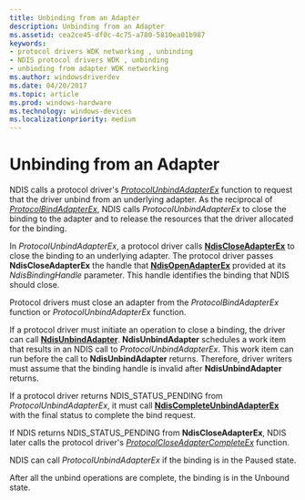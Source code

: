 ```yaml
---
title: Unbinding from an Adapter
description: Unbinding from an Adapter
ms.assetid: cea2ce45-df0c-4c75-a780-5810ea01b987
keywords:
- protocol drivers WDK networking , unbinding
- NDIS protocol drivers WDK , unbinding
- unbinding from adapter WDK networking
ms.author: windowsdriverdev
ms.date: 04/20/2017
ms.topic: article
ms.prod: windows-hardware
ms.technology: windows-devices
ms.localizationpriority: medium
---
```


# Unbinding from an Adapter





NDIS calls a protocol driver's [*ProtocolUnbindAdapterEx*](https://msdn.microsoft.com/library/windows/hardware/ff570278) function to request that the driver unbind from an underlying adapter. As the reciprocal of [*ProtocolBindAdapterEx*](https://msdn.microsoft.com/library/windows/hardware/ff570220), NDIS calls *ProtocolUnbindAdapterEx* to close the binding to the adapter and to release the resources that the driver allocated for the binding.

In *ProtocolUnbindAdapterEx*, a protocol driver calls [**NdisCloseAdapterEx**](https://msdn.microsoft.com/library/windows/hardware/ff561640) to close the binding to an underlying adapter. The protocol driver passes **NdisCloseAdapterEx** the handle that [**NdisOpenAdapterEx**](https://msdn.microsoft.com/library/windows/hardware/ff563715) provided at its *NdisBindingHandle* parameter. This handle identifies the binding that NDIS should close.

Protocol drivers must close an adapter from the *ProtocolBindAdapterEx* function or *ProtocolUnbindAdapterEx* function.

If a protocol driver must initiate an operation to close a binding, the driver can call [**NdisUnbindAdapter**](https://msdn.microsoft.com/library/windows/hardware/ff564630). **NdisUnbindAdapter** schedules a work item that results in an NDIS call to *ProtocolUnbindAdapterEx*. This work item can run before the call to **NdisUnbindAdapter** returns. Therefore, driver writers must assume that the binding handle is invalid after **NdisUnbindAdapter** returns.

If a protocol driver returns NDIS\_STATUS\_PENDING from *ProtocolUnbindAdapterEx*, it must call [**NdisCompleteUnbindAdapterEx**](https://msdn.microsoft.com/library/windows/hardware/ff561708) with the final status to complete the bind request.

If NDIS returns NDIS\_STATUS\_PENDING from **NdisCloseAdapterEx**, NDIS later calls the protocol driver's [*ProtocolCloseAdapterCompleteEx*](https://msdn.microsoft.com/library/windows/hardware/ff570236) function.

NDIS can call *ProtocolUnbindAdapterEx* if the binding is in the Paused state.

After all the unbind operations are complete, the binding is in the Unbound state.

 

 





